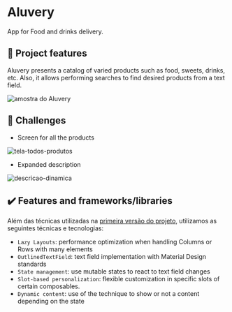 # Aluvery

App for Food and drinks delivery.

## 🔨 Project features

Aluvery presents a catalog of varied products such as food, sweets, drinks, etc. Also, it allows performing searches to find desired products from a text field.

![amostra do Aluvery](https://user-images.githubusercontent.com/8989346/191754098-cd2b5c5c-54b2-4bae-8d92-28f0d4faa924.gif)

## 🎯 Challenges

- Screen for all the products

![tela-todos-produtos](https://user-images.githubusercontent.com/8989346/190394077-fc3265c7-1439-4825-89a7-660b55ad262d.gif)

- Expanded description

![descricao-dinamica](https://user-images.githubusercontent.com/8989346/190394385-baa7c341-ac23-44f5-a325-1ac21ff8110d.gif)

## ✔️ Features and frameworks/libraries

Além das técnicas utilizadas na [primeira versão do projeto](https://github.com/alura-cursos/jetpack-compose-criando-um-app), utilizamos as seguintes técnicas e tecnologias:

- `Lazy Layouts`: performance optimization when handling Columns or Rows with many elements
- `OutlinedTextField`: text field implementation with Material Design standards
- `State management`: use mutable states to react to text field changes
- `Slot-based personalization`: flexible customization in specific slots of certain composables.
- `Dynamic content`: use of the technique to show or not a content depending on the state